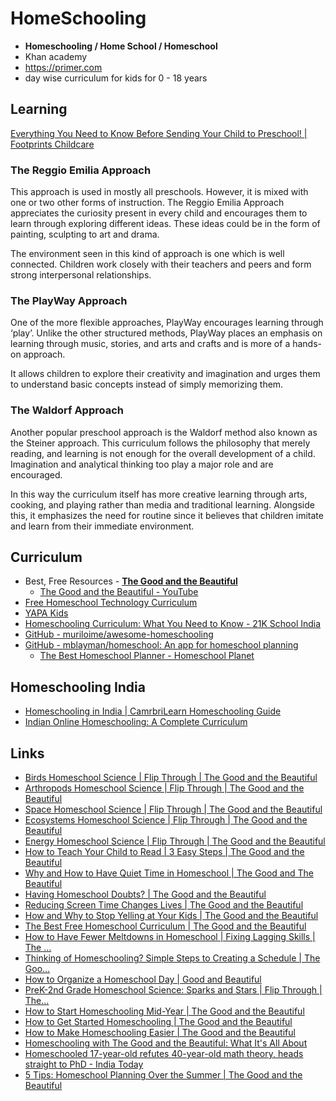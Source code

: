 # HomeSchooling

- **Homeschooling / Home School / Homeschool**
- Khan academy
- https://primer.com
- day wise curriculum for kids for 0 - 18 years

## Learning

[Everything You Need to Know Before Sending Your Child to Preschool! | Footprints Childcare](https://www.footprintseducation.in/blog/everything-you-need-to-know-before-sending-your-child-to-preschool/)

### The Reggio Emilia Approach

This approach is used in mostly all preschools. However, it is mixed with one or two other forms of instruction. The Reggio Emilia Approach appreciates the curiosity present in every child and encourages them to learn through exploring different ideas. These ideas could be in the form of painting, sculpting to art and drama.

The environment seen in this kind of approach is one which is well connected. Children work closely with their teachers and peers and form strong interpersonal relationships.

### The PlayWay Approach

One of the more flexible approaches, PlayWay encourages learning through ‘play’. Unlike the other structured methods, PlayWay places an emphasis on learning through music, stories, and arts and crafts and is more of a hands-on approach.

It allows children to explore their creativity and imagination and urges them to understand basic concepts instead of simply memorizing them.

### The Waldorf Approach

Another popular preschool approach is the Waldorf method also known as the Steiner approach. This curriculum follows the philosophy that merely reading, and learning is not enough for the overall development of a child. Imagination and analytical thinking too play a major role and are encouraged.

In this way the curriculum itself has more creative learning through arts, cooking, and playing rather than media and traditional learning. Alongside this, it emphasizes the need for routine since it believes that children imitate and learn from their immediate environment.

## Curriculum

- Best, Free Resources - **[The Good and the Beautiful](https://www.goodandbeautiful.com/)**
	- [The Good and the Beautiful - YouTube](https://www.youtube.com/thegoodandthebeautiful)
- [Free Homeschool Technology Curriculum](https://freedomhomeschooling.com/technology/)
- [YAPA Kids](https://www.yapakids.org/)
- [Homeschooling Curriculum: What You Need to Know - 21K School India](https://www.21kschool.com/in/blog/homeschooling-curriculum/)
- [GitHub - muriloime/awesome-homeschooling](https://github.com/muriloime/awesome-homeschooling)
- [GitHub - mblayman/homeschool: An app for homeschool planning](https://github.com/mblayman/homeschool)
	- [The Best Homeschool Planner - Homeschool Planet](https://homeschoolplanet.com/)

## Homeschooling India

- [Homeschooling in India \| CamrbriLearn Homeschooling Guide](https://cambrilearn.com/homeschooling/india)
- [Indian Online Homeschooling: A Complete Curriculum](https://www.theclassofone.com/onine-homeschooling-curriculum-for-indian-parents.php)

## Links

- [Birds Homeschool Science | Flip Through | The Good and the Beautiful](https://youtu.be/pjpMXA9CECY)
- [Arthropods Homeschool Science | Flip Through | The Good and the Beautiful](https://youtu.be/1-lr1q1hwfA)
- [Space Homeschool Science | Flip Through | The Good and the Beautiful](https://youtu.be/WKaDaumbyVc)
- [Ecosystems Homeschool Science | Flip Through | The Good and the Beautiful](https://youtu.be/MyMwOn21_rA)
- [Energy Homeschool Science | Flip Through | The Good and the Beautiful](https://youtu.be/5mHeF5r8DcQ)
- [How to Teach Your Child to Read | 3 Easy Steps | The Good and the Beautiful](https://youtu.be/bB2NFs_edFo)
- [Why and How to Have Quiet Time in Homeschool | The Good and The Beautiful](https://youtu.be/O8tNL2ocM-s)
- [Having Homeschool Doubts? | The Good and the Beautiful](https://youtu.be/H6KAi09ddFc)
- [Reducing Screen Time Changes Lives | The Good and the Beautiful](https://youtu.be/asz-Bb2gSwc)
- [How and Why to Stop Yelling at Your Kids | The Good and the Beautiful](https://youtu.be/mn_iPxvt_Vo)
- [The Best Free Homeschool Curriculum | The Good and the Beautiful](https://youtu.be/guAR9MpNH2A)
- [How to Have Fewer Meltdowns in Homeschool | Fixing Lagging Skills | The ...](https://youtu.be/EcmD7AzeSlc)
- [Thinking of Homeschooling? Simple Steps to Creating a Schedule | The Goo...](https://youtu.be/tRgCW9Evyic)
- [How to Organize a Homeschool Day | Good and Beautiful](https://youtu.be/nKA7jRtrnBw)
- [PreK-2nd Grade Homeschool Science: Sparks and Stars | Flip Through | The...](https://youtu.be/nYJOfDSIetk)
- [How to Start Homeschooling Mid-Year | The Good and the Beautiful](https://youtu.be/gP3rzfvGKG4)
- [How to Get Started Homeschooling | The Good and the Beautiful](https://youtu.be/STxbmGBkYrk)
- [How to Make Homeschooling Easier | The Good and the Beautiful](https://youtu.be/vH1t2issZcM)
- [Homeschooling with The Good and the Beautiful: What It's All About](https://youtu.be/h39iHJEz49k)
- [Homeschooled 17-year-old refutes 40-year-old math theory, heads straight to PhD - India Today](https://www.indiatoday.in/amp/education-today/news/story/homeschooled-17-year-old-teen-hannah-cairo-refutes-math-theory-mizohata-takeuchi-conjecture-2769519-2025-08-11)
- [5 Tips: Homeschool Planning Over the Summer | The Good and the Beautiful](https://youtu.be/AEzClNkbmXQ)
